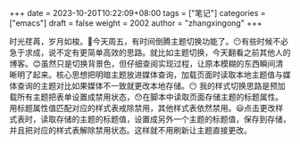 +++
date = 2023-10-20T10:22:09+08:00
tags = ["笔记"]
categories = ["emacs"]
draft = false
weight = 2002
author = "zhangxingong"
+++

时光荏苒，岁月如梭。🤔今天周五，有时间倒腾主题切换功能了。😶有些时候不必急于求成，说不定有更简单高效的思路。就比如主题切换，今天翻看之前其他人的博客。😊虽然只是切换背景色，但仔细查阅实现过程，让原本模糊的东西瞬间清晰明了起来。核心思想把明暗主题放进媒体查询，加载页面时读取本地主题值与媒体查询的主题对比如果媒体不一致就更改本地存储。😶 我的样式切换思路是预加载所有主题把表单设置成禁用状态，😯在脚本中读取页面存储主题的标题属性。用标题属性值匹配对应的样式表戒除禁用，其他样式表依然禁用。😃点击更改样式表时，读取存储的主题的标题值，设置成另外一个主题的标题值，保存到存储，并且把对应的样式表解除禁用状态。这样就不用刷新让主题直接更改。
